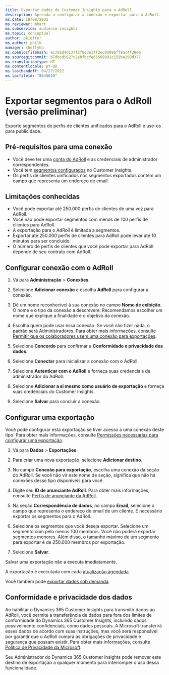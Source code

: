 ```yaml
---
title: Exportar dados do Customer Insights para o AdRoll
description: Aprenda a configurar a conexão e exportar para o AdRoll.
ms.date: 10/08/2021
ms.reviewer: mhart
ms.subservice: audience-insights
ms.topic: conceptual
author: pkieffer
ms.author: philk
manager: shellyha
ms.openlocfilehash: ec7d2d4d137f2f0e3e1ff2ec0d09bff8ac4f28ea
ms.sourcegitcommit: b7dbcd5627c2ebfbcfe65589991c159ba290d377
ms.translationtype: HT
ms.contentlocale: pt-BR
ms.lasthandoff: 04/27/2022
ms.locfileid: "8645610"
---
```

# <a name="export-segments-to-adroll-preview"></a>Exportar segmentos para o AdRoll (versão preliminar)

Exporte segmentos de perfis de clientes unificados para o AdRoll e use-os para publicidade. 

## <a name="prerequisites-for-a-connection"></a>Pré-requisitos para uma conexão

-   Você deve ter uma [conta do AdRoll](https://www.adroll.com/) e as credenciais de administrador correspondentes.
-   Você tem [segmentos configurados](segments.md) no Customer Insights.
-   Os perfis de clientes unificados nos segmentos exportados contêm um campo que representa um endereço de email.

## <a name="known-limitations"></a>Limitações conhecidas

- Você pode exportar até 250.000 perfis de clientes de uma vez para AdRoll.
- Você não pode exportar segmentos com menos de 100 perfis de clientes para AdRoll. 
- A exportação para o AdRoll é limitada a segmentos.
- Exportar até 250.000 perfis de clientes para AdRoll pode levar até 10 minutos para ser concluído. 
- O número de perfis de clientes que você pode exportar para AdRoll depende de seu contrato com AdRoll.

## <a name="set-up-connection-to-adroll"></a>Configurar conexão com o AdRoll

1. Vá para **Administração** > **Conexões**.

1. Selecione **Adicionar conexão** e escolha **AdRoll** para configurar a conexão.

1. Dê um nome reconhecível à sua conexão no campo **Nome de exibição**. O nome e o tipo da conexão a descrevem. Recomendamos escolher um nome que explique a finalidade e o objetivo da conexão.

1. Escolha quem pode usar essa conexão. Se você não fizer nada, o padrão será Administradores. Para obter mais informações, consulte [Permitir que os colaboradores usem uma conexão para exportações](connections.md#allow-contributors-to-use-a-connection-for-exports).

1. Selecione **Concordo** para confirmar a **Conformidade e privacidade dos dados**.

1. Selecione **Conectar** para inicializar a conexão com o AdRoll.

1. Selecione **Autenticar com o AdRoll** e forneça suas credenciais de administrador do AdRoll. 

1. Selecione **Adicionar a si mesmo como usuário de exportação** e forneça suas credenciais do Customer Insights.

1. Selecione **Salvar** para concluir a conexão.

## <a name="configure-an-export"></a>Configurar uma exportação

Você pode configurar esta exportação se tiver acesso a uma conexão deste tipo. Para obter mais informações, consulte [Permissões necessárias para configurar uma exportação](export-destinations.md#set-up-a-new-export).

1. Vá para **Dados** > **Exportações**.

1. Para criar uma nova exportação, selecione **Adicionar destino**.

1. No campo **Conexão para exportação**, escolha uma conexão da seção do AdRoll. Se você não vir este nome de seção, significa que não há conexões desse tipo disponíveis para você.

1. Digite seu **ID de anunciante AdRoll**. Para obter mais informações, consulte [Perfis de anunciante da AdRoll](https://help.adroll.com/hc/articles/212011838-Advertiser-Profiles).

1. Na seção **Correspondência de dados**, no campo **Email**, selecione o campo que representa o endereço de email de um cliente. É necessário exportar os segmentos para o AdRoll.

1. Selecione os segmentos que você deseja exportar. Selecione um segmento com pelo menos 100 membros. Você não poderá exportar segmentos menores. Além disso, o tamanho máximo de um segmento para exportar é de 250.000 membros por exportação. 

1. Selecione **Salvar**.

Salvar uma exportação não a executa imediatamente.

A exportação é executada com cada [atualização agendada](system.md#schedule-tab). 

Você também pode [exportar dados sob demanda](export-destinations.md#run-exports-on-demand). 


## <a name="data-privacy-and-compliance"></a>Conformidade e privacidade dos dados

Ao habilitar o Dynamics 365 Customer Insights para transmitir dados ao AdRoll, você permite a transferência de dados para fora dos limites de conformidade do Dynamics 365 Customer Insights, incluindo dados possivelmente confidenciais, como dados pessoais. A Microsoft transferirá esses dados de acordo com suas instruções, mas você será responsável por garantir que o AdRoll cumpra as obrigações de privacidade e segurança que possam existir. Para obter mais informações, consulte [Política de Privacidade da Microsoft](https://go.microsoft.com/fwlink/?linkid=396732).

Seu Administrador do Dynamics 365 Customer Insights pode remover este destino de exportação a qualquer momento para interromper o uso dessa funcionalidade.
